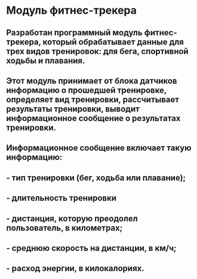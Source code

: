 # Модуль фитнес-трекера
## Разработан программный модуль фитнес-трекера, который обрабатывает данные для трех видов тренировок: для бега, спортивной ходьбы и плавания.
## Этот модуль принимает от блока датчиков информацию о прошедшей тренировке, определяет вид тренировки, рассчитывает результаты тренировки, выводит информационное сообщение о результатах тренировки.
## Информационное сообщение включает такую информацию:
## - тип тренировки (бег, ходьба или плавание);
## - длительность тренировки
## - дистанция, которую преодолел пользователь, в километрах;
## - среднюю скорость на дистанции, в км/ч;
## - расход энергии, в килокалориях.